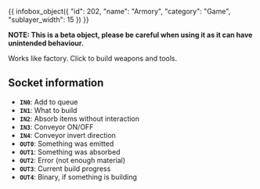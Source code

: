 {{ infobox_object({
	"id": 202,
	"name": "Armory",
	"category": "Game",
	"sublayer_width": 15
}) }}

**NOTE: This is a beta object, please be careful when using it as it can have unintended behaviour.**

Works like factory. Click to build weapons and tools.

## Socket information
- **`IN0`**: Add to queue
- **`IN1`**: What to build
- **`IN2`**: Absorb items without interaction
- **`IN3`**: Conveyor ON/OFF
- **`IN4`**: Conveyor invert direction
- **`OUT0`**: Something was emitted
- **`OUT1`**: Something was absorbed
- **`OUT2`**: Error (not enough material)
- **`OUT3`**: Current build progress
- **`OUT4`**: Binary, if something is building
